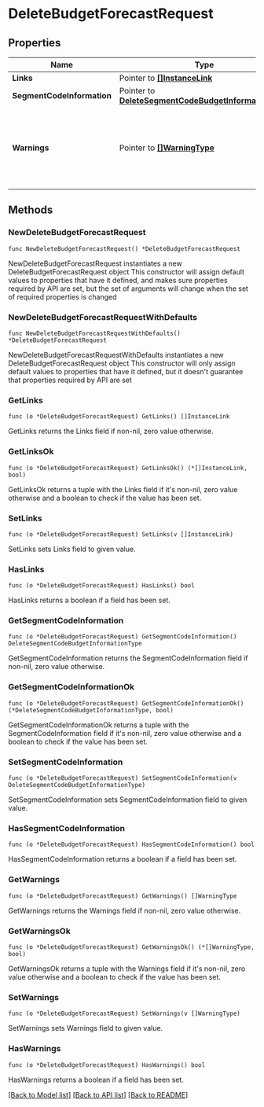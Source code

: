 # DeleteBudgetForecastRequest

## Properties

Name | Type | Description | Notes
------------ | ------------- | ------------- | -------------
**Links** | Pointer to [**[]InstanceLink**](InstanceLink.md) |  | [optional] 
**SegmentCodeInformation** | Pointer to [**DeleteSegmentCodeBudgetInformationType**](DeleteSegmentCodeBudgetInformationType.md) |  | [optional] 
**Warnings** | Pointer to [**[]WarningType**](WarningType.md) | Used in conjunction with the Success element to define a business error. | [optional] 

## Methods

### NewDeleteBudgetForecastRequest

`func NewDeleteBudgetForecastRequest() *DeleteBudgetForecastRequest`

NewDeleteBudgetForecastRequest instantiates a new DeleteBudgetForecastRequest object
This constructor will assign default values to properties that have it defined,
and makes sure properties required by API are set, but the set of arguments
will change when the set of required properties is changed

### NewDeleteBudgetForecastRequestWithDefaults

`func NewDeleteBudgetForecastRequestWithDefaults() *DeleteBudgetForecastRequest`

NewDeleteBudgetForecastRequestWithDefaults instantiates a new DeleteBudgetForecastRequest object
This constructor will only assign default values to properties that have it defined,
but it doesn't guarantee that properties required by API are set

### GetLinks

`func (o *DeleteBudgetForecastRequest) GetLinks() []InstanceLink`

GetLinks returns the Links field if non-nil, zero value otherwise.

### GetLinksOk

`func (o *DeleteBudgetForecastRequest) GetLinksOk() (*[]InstanceLink, bool)`

GetLinksOk returns a tuple with the Links field if it's non-nil, zero value otherwise
and a boolean to check if the value has been set.

### SetLinks

`func (o *DeleteBudgetForecastRequest) SetLinks(v []InstanceLink)`

SetLinks sets Links field to given value.

### HasLinks

`func (o *DeleteBudgetForecastRequest) HasLinks() bool`

HasLinks returns a boolean if a field has been set.

### GetSegmentCodeInformation

`func (o *DeleteBudgetForecastRequest) GetSegmentCodeInformation() DeleteSegmentCodeBudgetInformationType`

GetSegmentCodeInformation returns the SegmentCodeInformation field if non-nil, zero value otherwise.

### GetSegmentCodeInformationOk

`func (o *DeleteBudgetForecastRequest) GetSegmentCodeInformationOk() (*DeleteSegmentCodeBudgetInformationType, bool)`

GetSegmentCodeInformationOk returns a tuple with the SegmentCodeInformation field if it's non-nil, zero value otherwise
and a boolean to check if the value has been set.

### SetSegmentCodeInformation

`func (o *DeleteBudgetForecastRequest) SetSegmentCodeInformation(v DeleteSegmentCodeBudgetInformationType)`

SetSegmentCodeInformation sets SegmentCodeInformation field to given value.

### HasSegmentCodeInformation

`func (o *DeleteBudgetForecastRequest) HasSegmentCodeInformation() bool`

HasSegmentCodeInformation returns a boolean if a field has been set.

### GetWarnings

`func (o *DeleteBudgetForecastRequest) GetWarnings() []WarningType`

GetWarnings returns the Warnings field if non-nil, zero value otherwise.

### GetWarningsOk

`func (o *DeleteBudgetForecastRequest) GetWarningsOk() (*[]WarningType, bool)`

GetWarningsOk returns a tuple with the Warnings field if it's non-nil, zero value otherwise
and a boolean to check if the value has been set.

### SetWarnings

`func (o *DeleteBudgetForecastRequest) SetWarnings(v []WarningType)`

SetWarnings sets Warnings field to given value.

### HasWarnings

`func (o *DeleteBudgetForecastRequest) HasWarnings() bool`

HasWarnings returns a boolean if a field has been set.


[[Back to Model list]](../README.md#documentation-for-models) [[Back to API list]](../README.md#documentation-for-api-endpoints) [[Back to README]](../README.md)


